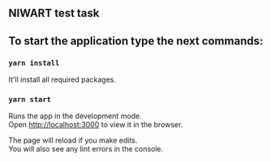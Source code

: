 ## NIWART test task

## To start the application type the next commands:

### `yarn install`

It'll install all required packages.

### `yarn start`

Runs the app in the development mode.\
Open [http://localhost:3000](http://localhost:3000) to view it in the browser.

The page will reload if you make edits.\
You will also see any lint errors in the console.